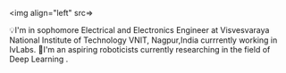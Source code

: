 <img align="left" src=>


💡I'm in sophomore Electrical and Electronics Engineer at Visvesvaraya National Institute of Technology VNIT, Nagpur,India currrently working in IvLabs.
🤖I'm an aspiring roboticists currently researching in the field of Deep Learning .